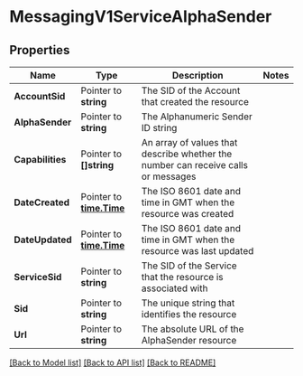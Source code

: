 # MessagingV1ServiceAlphaSender

## Properties

Name | Type | Description | Notes
------------ | ------------- | ------------- | -------------
**AccountSid** | Pointer to **string** | The SID of the Account that created the resource |
**AlphaSender** | Pointer to **string** | The Alphanumeric Sender ID string |
**Capabilities** | Pointer to **[]string** | An array of values that describe whether the number can receive calls or messages |
**DateCreated** | Pointer to [**time.Time**](time.Time.md) | The ISO 8601 date and time in GMT when the resource was created |
**DateUpdated** | Pointer to [**time.Time**](time.Time.md) | The ISO 8601 date and time in GMT when the resource was last updated |
**ServiceSid** | Pointer to **string** | The SID of the Service that the resource is associated with |
**Sid** | Pointer to **string** | The unique string that identifies the resource |
**Url** | Pointer to **string** | The absolute URL of the AlphaSender resource |

[[Back to Model list]](../README.md#documentation-for-models) [[Back to API list]](../README.md#documentation-for-api-endpoints) [[Back to README]](../README.md)



